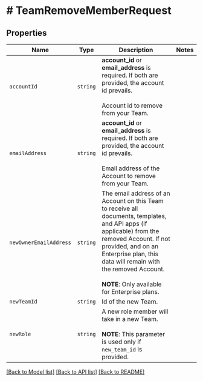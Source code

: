 # # TeamRemoveMemberRequest



## Properties

Name | Type | Description | Notes
------------ | ------------- | ------------- | -------------
| `accountId` | ```string``` |  **account_id** or **email_address** is required. If both are provided, the account id prevails.<br><br>Account id to remove from your Team.  |  |
| `emailAddress` | ```string``` |  **account_id** or **email_address** is required. If both are provided, the account id prevails.<br><br>Email address of the Account to remove from your Team.  |  |
| `newOwnerEmailAddress` | ```string``` |  The email address of an Account on this Team to receive all documents, templates, and API apps (if applicable) from the removed Account. If not provided, and on an Enterprise plan, this data will remain with the removed Account.<br><br>**NOTE**: Only available for Enterprise plans.  |  |
| `newTeamId` | ```string``` |  Id of the new Team.  |  |
| `newRole` | ```string``` |  A new role member will take in a new Team.<br><br>**NOTE**: This parameter is used only if `new_team_id` is provided.  |  |

[[Back to Model list]](../../README.md#models) [[Back to API list]](../../README.md#endpoints) [[Back to README]](../../README.md)
